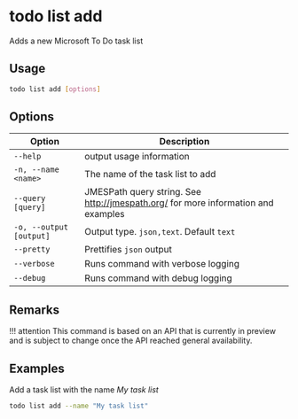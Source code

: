 # todo list add

Adds a new Microsoft To Do task list

## Usage

```sh
todo list add [options]
```

## Options

Option|Description
------|-----------
`--help`|output usage information
`-n, --name <name>`|The name of the task list to add
`--query [query]`|JMESPath query string. See http://jmespath.org/ for more information and examples
`-o, --output [output]`|Output type. `json,text`. Default `text`
`--pretty`|Prettifies `json` output
`--verbose`|Runs command with verbose logging
`--debug`|Runs command with debug logging

## Remarks

!!! attention
    This command is based on an API that is currently in preview and is subject to change once the API reached general availability.

## Examples

Add a task list with the name _My task list_
      
```sh
todo list add --name "My task list"
```

